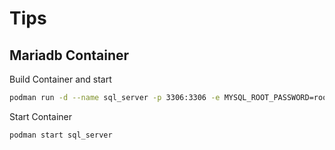 # Tips

## Mariadb Container

Build Container and start
```bash
podman run -d --name sql_server -p 3306:3306 -e MYSQL_ROOT_PASSWORD=rootpass -v /home/aru/.mariadb/data:/var/lib/mysql mariadb:latest
```

Start Container
```bash
podman start sql_server
```


